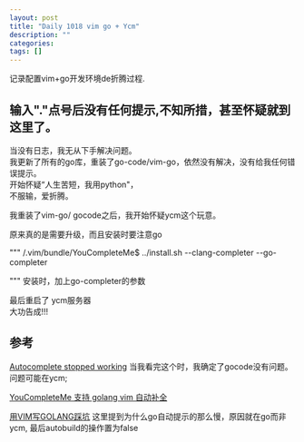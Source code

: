 ```yaml
---
layout: post
title: "Daily 1018 vim go + Ycm"
description: ""
categories: 
tags: []
---
```

 


记录配置vim+go开发环境de折腾过程. 

## 输入"."点号后没有任何提示,不知所措，甚至怀疑就到这里了。 

当没有日志，我无从下手解决问题。  
我更新了所有的go库，重装了go-code/vim-go，依然没有解决，没有给我任何错误提示。  
开始怀疑“人生苦短，我用python"，  
不服输，爱折腾。  

我重装了vim-go/ gocode之后，我开始怀疑ycm这个玩意。   

原来真的是需要升级，而且安装时要注意go   

""" 
/.vim/bundle/YouCompleteMe$ ../install.sh --clang-completer --go-completer

""" 
安装时，加上go-completer的参数  


最后重启了 ycm服务器  
大功告成!!!

## 参考

[Autocomplete stopped working](https://github.com/fatih/vim-go/issues/659) 当我看完这个时，我确定了gocode没有问题。问题可能在ycm;   

[YouCompleteMe 支持 golang vim 自动补全](https://blog.csdn.net/haidonglin/article/details/78411968)   

[用VIM写GOLANG踩坑](http://qwding.github.io/post/vim_golang/) 这里提到为什么go自动提示的那么慢，原因就在go而非ycm, 最后autobuild的操作置为false  
